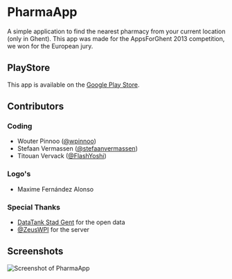 PharmaApp
=========
A simple application to find the nearest pharmacy from your current location (only in Ghent). 
This app was made for the AppsForGhent 2013 competition, we won for the European jury.   

## PlayStore
This app is available on the [Google Play Store](>https://play.google.com/store/apps/details?id=mobi.pharmaapp).

## Contributors
### Coding
* Wouter Pinnoo ([@wpinnoo](https://github.com/wpinnoo))
* Stefaan Vermassen ([@stefaanvermassen](https://github.com/stefaanvermassen))
* Titouan Vervack ([@FlashYoshi](https://github.com/FlashYoshi))

### Logo's
* Maxime Fernández Alonso
 
### Special Thanks
* [DataTank Stad Gent](http://data.ugent.be) for the open data
* [@ZeusWPI](https://github.com/ZeusWPI) for the server

## Screenshots
![Screenshot of PharmaApp](https://raw.github.com/wpinnoo/PharmaApp/master/screenshots/nl/all.png)
